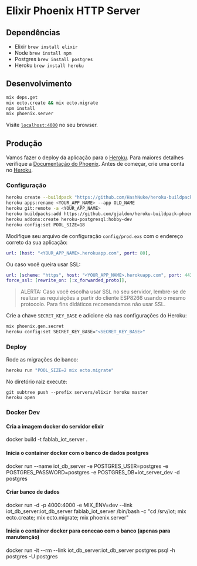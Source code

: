 # Elixir Phoenix HTTP Server

## Dependências

* Elixir `brew install elixir`
* Node `brew install npm`
* Postgres `brew install postgres`
* Heroku `brew install heroku`

## Desenvolvimento

```bash
mix deps.get
mix ecto.create && mix ecto.migrate
npm install
mix phoenix.server
```

Visite [`localhost:4000`](http://localhost:4000) no seu browser.

## Produção

Vamos fazer o deploy da aplicação para o [Heroku](https://www.heroku.com/). Para maiores detalhes verifique a [Documentação do Phoenix](http://www.phoenixframework.org/docs/heroku). Antes de começar, crie uma conta no [Heroku](https://www.heroku.com/).

### Configuração

```bash
heroku create --buildpack "https://github.com/HashNuke/heroku-buildpack-elixir.git"
heroku apps:rename <YOUR_APP_NAME> --app OLD_NAME
heroku git:remote -a <YOUR_APP_NAME>
heroku buildpacks:add https://github.com/gjaldon/heroku-buildpack-phoenix-static.git
heroku addons:create heroku-postgresql:hobby-dev
heroku config:set POOL_SIZE=18
```

Modifique seu arquivo de configuração `config/prod.exs` com o endereço correto da sua aplicação:

```elixir
url: [host: "<YOUR_APP_NAME>.herokuapp.com", port: 80],
```

Ou caso você queira usar SSL:

```elixir
url: [scheme: "https", host: "<YOUR_APP_NAME>.herokuapp.com", port: 443],
force_ssl: [rewrite_on: [:x_forwarded_proto]],
```

> ALERTA: Caso você escolha usar SSL no seu servidor, lembre-se de realizar as requisições a partir do cliente ESP8266 usando o mesmo protocolo. Para fins didáticos recomendamos não usar SSL.

Crie a chave `SECRET_KEY_BASE` e adicione ela nas configurações do Heroku:

```bash
mix phoenix.gen.secret
heroku config:set SECRET_KEY_BASE="<SECRET_KEY_BASE>"
```

### Deploy

Rode as migrações de banco:

```bash
heroku run "POOL_SIZE=2 mix ecto.migrate"
```

No diretório raiz execute:

```
git subtree push --prefix servers/elixir heroku master
heroku open
```


### Docker Dev

#### Cria a imagem docker do servidor elixir
docker build -t fablab_iot_server .

#### Inicia o container docker com o banco de dados postgres
docker run --name iot_db_server -e POSTGRES_USER=postgres -e  POSTGRES_PASSWORD=postgres -e POSTGRES_DB=iot_server_dev -d postgres

#### Criar banco de dados
docker run -d -p 4000:4000 -e MIX_ENV=dev --link iot_db_server:iot_db_server fablab_iot_server /bin/bash -c "cd /srv/iot; mix ecto.create; mix ecto.migrate; mix phoenix.server"

#### Inicia o container docker para conecao com o banco (apenas para manutenção)
docker run -it --rm --link iot_db_server:iot_db_server postgres psql -h postgres -U postgres



